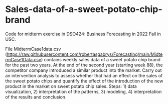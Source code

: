 # Sales-data-of-a-sweet-potato-chip-brand
Code for midterm exercise in DSO424: Business Forecasting in 2022 Fall in USC.

File MidtermCase1data.csv  (https://raw.githubusercontent.com/robertasgabrys/Forecasting/main/MidtermCase1Data.csv) contains weekly sales data of a sweet potato chip brand for the past two years. At the end of the second year (starting week 88), the competitor company introduced a similar product into the market. Carry out an intervention analysis to assess whether that had an effect on the sales of the sweet potato chips and quantify the effect of the introduction of the new product in the market on sweet potato chip sales.
Steps: 1) data visualization, 2) interpretation of the patterns, 3) modeling, 4) interpretation of the results and conclusion.
